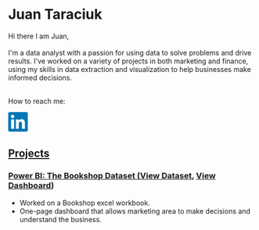 # Juan Taraciuk

Hi there I am Juan,
<br><br> I'm a data analyst with a passion for using data to solve problems and drive results. I've worked on a variety of projects in both marketing and finance, using my skills in data extraction and visualization to help businesses make informed decisions. </br></br>

How to reach me:
<Div>
  <a href="https://www.linkedin.com/in/juan-taraciuk/" rel="nofollow">
    <img alt="LinkedIn" src="https://raw.githubusercontent.com/SaiSiddhardhaKalla/statalogosvg/main/linkedin-icon.svg", width="40" hieght="40" style="max-width: 100%;">
</Div>


## Projects
### Power BI: The Bookshop Dataset ([View Dataset](https://help.tableau.com/current/pro/desktop/en-us/bookshop_data.htm?utm_source=discover_pane&utm_medium=product), [View Dashboard](https://app.powerbi.com/groups/me/reports/04b34eae-c794-40e7-8e08-bab48f9f2d17/f414c65ec6ee6d706227?experience=power-bi))
* Worked on a Bookshop excel workbook.
* One-page dashboard that allows marketing area to make decisions and understand the business.
